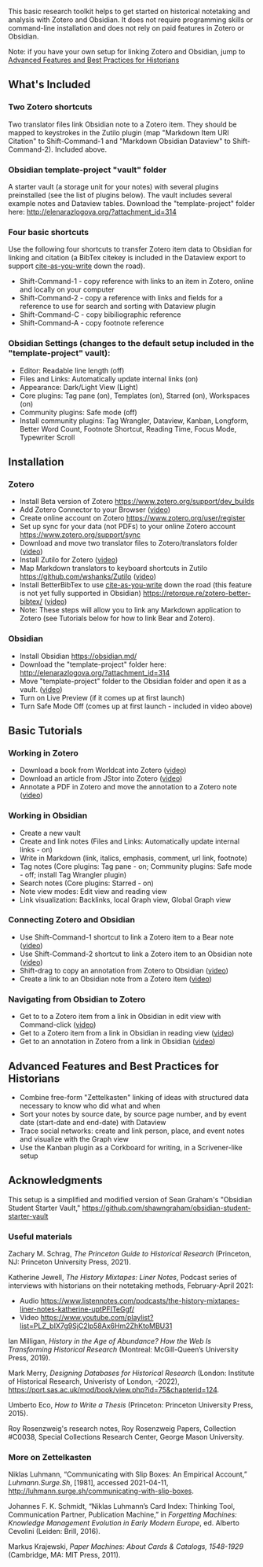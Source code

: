 This basic research toolkit helps to get started on historical notetaking and analysis with Zotero and Obsidian. It does not require programming skills or command-line installation and does not rely on paid features in Zotero or Obsidian.

Note: if you have your own setup for linking Zotero and Obsidian, jump to [Advanced Features and Best Practices for Historians](https://github.com/erazlogo/obsidian-history-notes/blob/main/README.md#advanced-features-and-best-practices-for-historians)

## What's Included
### Two Zotero shortcuts
Two translator files link Obsidian note to a Zotero item. They should be mapped to keystrokes in the Zutilo plugin (map "Markdown Item URI Citation" to Shift-Command-1 and "Markdown Obsidian Dataview" to Shift-Command-2). Included above.
### Obsidian template-project "vault" folder
A starter vault (a storage unit for your notes) with several plugins preinstalled (see the list of plugins below). The vault includes several example notes and Dataview tables.
Download the "template-project" folder here: http://elenarazlogova.org/?attachment_id=314
### Four basic shortcuts
Use the following four shortcuts to transfer Zotero item data to Obsidian for linking and citation (a BibTex citekey is included in the Dataview export to support <a href="https://retorque.re/zotero-better-bibtex/citing/cayw/">cite-as-you-write</a> down the road).  
- Shift-Command-1 - copy reference with links to an item in Zotero, online and locally on your computer
- Shift-Command-2 - copy a reference with links and fields for a reference to use for search and sorting with Dataview plugin
- Shift-Command-C - copy bibiliographic reference
- Shift-Command-A - copy footnote reference
### Obsidian Settings (changes to the default setup included in the "template-project" vault): 
- Editor: Readable line length (off)
- Files and Links: Automatically update internal links (on)
- Appearance: Dark/Light View (Light)
- Core plugins: Tag pane (on), Templates (on), Starred (on), Workspaces (on)
- Community plugins: Safe mode (off)
- Install community plugins: Tag Wrangler, Dataview, Kanban, Longform, Better Word Count, Footnote Shortcut, Reading Time, Focus Mode, Typewriter Scroll
## Installation
### Zotero
- Install Beta version of Zotero https://www.zotero.org/support/dev_builds
- Add Zotero Connector to your Browser (<a href="https://youtu.be/QAIAzuuLvoo">video</a>)
- Create online account on Zotero https://www.zotero.org/user/register
- Set up sync for your data (not PDFs) to your online Zotero account https://www.zotero.org/support/sync
- Download and move two translator files to Zotero/translators folder (<a href="https://youtu.be/nc7TEFEbhpA" target="_blank">video</a>)
- Install Zutilo for Zotero (<a href="https://youtu.be/NSJGtaJPFns" target="_blank">video</a>)
- Map Markdown translators to keyboard shortcuts in Zutilo https://github.com/wshanks/Zutilo (<a href="https://youtu.be/WSt_Rib-dRc">video</a>)
- Install BetterBibTex to use <a href="https://retorque.re/zotero-better-bibtex/citing/cayw/">cite-as-you-write</a> down the road (this feature is not yet fully supported in Obsidian) https://retorque.re/zotero-better-bibtex/ (<a href="https://youtu.be/u40EGnPgnDw">video</a>)
- Note: These steps will allow you to link any Markdown application to Zotero (see Tutorials below for how to link Bear and Zotero).
### Obsidian
- Install Obsidian https://obsidian.md/
- Download the "template-project" folder here: http://elenarazlogova.org/?attachment_id=314
- Move "template-project" folder to the Obsidian folder and open it as a vault. (<a href="https://www.youtube.com/watch?v=Vly0x14FT28" target="_blank">video</a>)
- Turn on Live Preview (if it comes up at first launch)
- Turn Safe Mode Off (comes up at first launch - included in video above)
## Basic Tutorials
### Working in Zotero
- Download a book from Worldcat into Zotero (<a href="https://youtu.be/jTLBonnAQjY">video</a>)
- Download an article from JStor into Zotero (<a href="https://youtu.be/kvZxNo52sFI">video</a>)
- Annotate a PDF in Zotero and move the annotation to a Zotero note (<a href="https://youtu.be/_hQm_joNZoQ">video</a>)
### Working in Obsidian
- Create a new vault
- Create and link notes (Files and Links: Automatically update internal links - on)
- Write in Markdown (link, italics, emphasis, comment, url link, footnote) 
- Tag notes (Core plugins: Tag pane - on; Community plugins: Safe mode - off; install Tag Wrangler plugin)
- Search notes (Core plugins: Starred - on)
- Note view modes: Edit view and reading view
- Link visualization: Backlinks, local Graph view, Global Graph view
### Connecting Zotero and Obsidian
- Use Shift-Command-1 shortcut to link a Zotero item to a Bear note (<a href="https://youtu.be/iQiYAoEaD9U">video</a>)
- Use Shift-Command-2 shortcut to link a Zotero item to an Obsidian note (<a href="https://youtu.be/y4Ye0OFzpQ8">video</a>)
- Shift-drag to copy an annotation from Zotero to Obsidian (<a href="https://youtu.be/2b9m8qPViZ4">video</a>)
- Create a link to an Obsidian note from a Zotero item (<a href="https://youtu.be/Bq-maQwngdo">video</a>)
### Navigating from Obsidian to Zotero
- Get to to a Zotero item from a link in Obsidian in edit view with Command-click (<a href="https://youtu.be/skNjwOGNYso">video</a>)
- Get to a Zotero item from a link in Obsidian in reading view (<a href="https://youtu.be/RYH4pSvlSeo">video</a>)
- Get to an annotation in Zotero from a link in Obsidian (<a href="https://youtu.be/OsYG_Vt87Ho">video</a>)
## Advanced Features and Best Practices for Historians
- Combine free-form "Zettelkasten" linking of ideas with structured data necessary to know who did what and when
- Sort your notes by source date, by source page number, and by event date (start-date and end-date) with Dataview
- Trace social networks: create and link person, place, and event notes and visualize with the Graph view
- Use the Kanban plugin as a Corkboard for writing, in a Scrivener-like setup 
## Acknowledgments
This setup is a simplified and modified version of Sean Graham's "Obsidian Student Starter Vault," https://github.com/shawngraham/obsidian-student-starter-vault
### Useful materials
Zachary M. Schrag, _The Princeton Guide to Historical Research_ (Princeton, NJ: Princeton University Press, 2021).

Katherine Jewell, _The History Mixtapes: Liner Notes_, Podcast series of interviews with historians on their notetaking methods, February-April 2021:
- Audio https://www.listennotes.com/podcasts/the-history-mixtapes-liner-notes-katherine-uptPFITeGgf/
- Video https://www.youtube.com/playlist?list=PLZ_bIX7g9SjC2lp58Ax6Hm2ZhKtoMBU31

Ian Milligan, _History in the Age of Abundance? How the Web Is Transforming Historical Research_ (Montreal: McGill-Queen’s University Press, 2019).

Mark Merry, _Designing Databases for Historical Research_ (London: Institute of Historical Research, Univeristy of London, -2022), https://port.sas.ac.uk/mod/book/view.php?id=75&chapterid=124.

Umberto Eco, _How to Write a Thesis_ (Princeton: Princeton University Press, 2015).

Roy Rosenzweig's research notes, Roy Rosenzweig Papers, Collection #C0038, Special Collections Research Center, George Mason University.

### More on Zettelkasten

Niklas Luhmann, “Communicating with Slip Boxes: An Empirical Account,” _Luhmann.Surge.Sh_, [1981], accessed 2021-04-11, http://luhmann.surge.sh/communicating-with-slip-boxes.

Johannes F. K. Schmidt, “Niklas Luhmann’s Card Index: Thinking Tool, Communication Partner, Publication Machine,” in _Forgetting Machines: Knowledge Management Evolution in Early Modern Europe_, ed. Alberto Cevolini (Leiden: Brill, 2016).

Markus Krajewski, _Paper Machines: About Cards & Catalogs, 1548-1929_ (Cambridge, MA: MIT Press, 2011).
